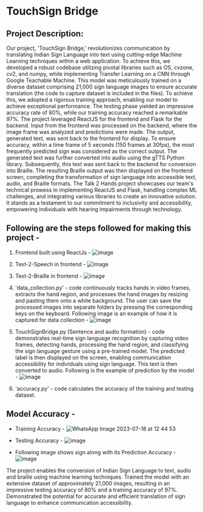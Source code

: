 # TouchSign Bridge
## Project Description:
Our project, 'TouchSign Bridge,' revolutionizes communication by translating Indian Sign Language into text using cutting-edge Machine Learning techniques within a web application. To achieve this, we developed a robust codebase utilizing pivotal libraries such as OS, cvzone, cv2, and numpy, while implementing Transfer Learning on a CNN through Google Teachable Machine. This model was meticulously trained on a diverse dataset comprising 21,000 sign language images to ensure accurate translation (the code to capture dataset is included in the files). To achieve this, we adopted a rigorous training approach, enabling our model to achieve exceptional performance. The testing phase yielded an impressive accuracy rate of 80%, while our training accuracy reached a remarkable 97%.
   The project leveraged ReactJS for the frontend and Flask for the backend. Input from the frontend was processed on the backend, where the image frame was analyzed and predictions were made. The output, generated text, was sent back to the frontend for display. To ensure accuracy, within a time frame of 5 seconds (150 frames at 30fps), the most frequently predicted sign was considered as the correct output.
   The generated text was further converted into audio using the gTTS Python library. Subsequently, this text was sent back to the backend for conversion into Braille. The resulting Braille output was then displayed on the frontend screen, completing the transformation of sign language into accessible text, audio, and Braille formats.
   The Talk 2 Hands project showcases our team's technical prowess in implementing ReactJS and Flask, handling complex ML challenges, and integrating various libraries to create an innovative solution. It stands as a testament to our commitment to inclusivity and accessibility, empowering individuals with hearing impairments through technology.

## Following are the steps followed for making this project - 
1. Frontend built using ReactJs -
   ![image](https://github.com/Durvesh001/Talk-2-Hands/assets/75305014/96a95b80-1de7-4f2f-8494-c90fde1b0e41)

2. Text-2-Speech in frontend -
   ![image](https://github.com/Durvesh001/Talk-2-Hands/assets/75305014/d78a5010-3ba4-43aa-88c5-8ddec625e1a4)

3.  Text-2-Braille in frontend -
   ![image](https://github.com/Durvesh001/Talk-2-Hands/assets/75305014/b6053184-2a66-4c7b-b3de-d511b83337e8)

4. 'data_collection.py' - code continuously tracks hands in video frames, extracts the hand region, and processes the hand images by resizing and pasting them onto a white background. The user can save the processed images into separate folders by pressing the corresponding keys on the keyboard. Following image is an example of how it is captured for data collection -
![image](https://github.com/Durvesh001/Talk-2-Hands/assets/75305014/62113e54-449e-4755-80f4-79fa7bf2697d)

5.  TouchSignBridge.py (Sentence and audio formation) -  code demonstrates real-time sign language recognition by capturing video frames, detecting hands, processing the hand region, and classifying the sign language gesture using a pre-trained model. The predicted label is then displayed on the screen, enabling communication accessibility for individuals using sign language. This text is then converted to audio. Following is the example of prediction by the model -
   ![image](https://github.com/Durvesh001/Talk-2-Hands/assets/75305014/af8d8729-586d-4d72-bec9-a59e0fe0311d)

6. 'accuracy.py' - code calculates the accuracy of the training and testing dataset.
   
## Model Accuracy -
- Training Accuracy -
![WhatsApp Image 2023-07-18 at 12 44 53](https://github.com/Durvesh001/Talk-2-Hands/assets/75305014/8508590b-085e-42e6-9d7b-91f519b8f710)


- Testing Accuracy - 
![image](https://github.com/Durvesh001/Talk-2-Hands/assets/75305014/d0f635f8-de3a-4ca8-8687-012e029a8be0)


- Following image shows sign along with its Prediction Accuracy - 
![image](https://github.com/Durvesh001/Talk-2-Hands/assets/75305014/ff9ca519-c278-463d-ad05-1453cbe6ee5c)





The project enables the conversion of Indian Sign Language to text, audio and braille using machine learning techniques. Trained the model with an extensive dataset of approximately 21,000 images, resulting in an impressive testing accuracy of 80% and a training accuracy of 97%. Demonstrated the potential for accurate and efficient translation of sign language to enhance communication accessibility.
